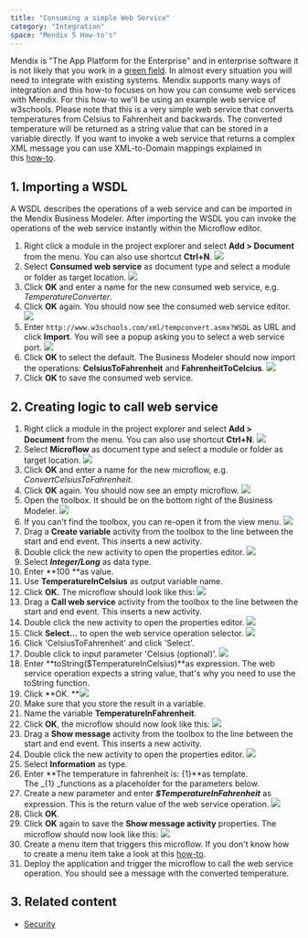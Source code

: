 ```yaml
---
title: "Consuming a simple Web Service"
category: "Integration"
space: "Mendix 5 How-to's"
---
```


Mendix is "The App Platform for the Enterprise" and in enterprise software it is not likely that you work in a [green field](https://en.wikipedia.org/wiki/Greenfield_project). In almost every situation you will need to integrate with existing systems. Mendix supports many ways of integration and this how-to focuses on how you can consume web services with Mendix. For this how-to we'll be using an example web service of w3schools. Please note that this is a very simple web service that converts temperatures from Celsius to Fahrenheit and backwards. The converted temperature will be returned as a string value that can be stored in a variable directly. If you want to invoke a web service that returns a complex XML message you can use XML-to-Domain mappings explained in this [how-to](Importing+XML+documents).

## 1\. Importing a WSDL

A WSDL describes the operations of a web service and can be imported in the Mendix Business Modeler. After importing the WSDL you can invoke the operations of the web service instantly within the Microflow editor.

1.  Right click a module in the project explorer and select **Add > Document** from the menu. You can also use shortcut **Ctrl+N**.
    ![](attachments/7831673/8028244.png)
2.  Select **Consumed web service** as document type and select a module or folder as target location.
    ![](attachments/7831673/8028245.png)
3.  Click **OK** and enter a name for the new consumed web service, e.g. _TemperatureConverter_.
4.  Click **OK** again. You should now see the consumed web service editor.
    ![](attachments/7831673/8028246.png)
5.  Enter `http://www.w3schools.com/xml/tempconvert.asmx?WSDL` as URL and click **Import**. You will see a popup asking you to select a web service port.
    ![](attachments/7831673/17662027.png)
6.  Click **OK** to select the default. The Business Modeler should now import the operations: **CelsiusToFahrenheit** and **FahrenheitToCelcius**.
    ![](attachments/7831673/8028247.png)
7.  Click **OK** to save the consumed web service.

## 2\. Creating logic to call web service

1.  Right click a module in the project explorer and select **Add > Document** from the menu. You can also use shortcut **Ctrl+N**.
    ![](attachments/7831673/8028244.png)
2.  Select **Microflow** as document type and select a module or folder as target location.
    ![](attachments/7831673/8028248.png)
3.  Click **OK** and enter a name for the new microflow, e.g. _ConvertCelsiusToFahrenheit_.
4.  Click **OK** again. You should now see an empty microflow.
    ![](attachments/7831673/8028250.png)
5.  Open the toolbox. It should be on the bottom right of the Business Modeler.
    ![](attachments/8784287/8946802.png)
6.  If you can't find the toolbox, you can re-open it from the view menu.
    ![](attachments/7831673/8945708.png)
7.  Drag a **Create variable** activity from the toolbox to the line between the start and end event. This inserts a new activity.
8.  Double click the new activity to open the properties editor.
    ![](attachments/7831673/8028251.png)
9.  Select **_Integer/Long_** as data type.
10.  Enter **100 **as value.
11.  Use **TemperatureInCelsius** as output variable name.
12.  Click **OK.** The microflow should look like this:
    ![](attachments/7831673/8028252.png)
13.  Drag a **Call web service** activity from the toolbox to the line between the start and end event. This inserts a new activity.
14.  Double click the new activity to open the properties editor.
    ![](attachments/7831673/8028254.png)
15.  Click **Select...** to open the web service operation selector.
    ![](attachments/7831673/8028255.png)
16.  Click 'CelsiusToFahrenheit' and click 'Select'.
17.  Double click to input parameter 'Celsius (optional)'.
    ![](attachments/7831673/8028256.png)
18.  Enter **toString($TemperatureInCelsius)**as expression. The web service operation expects a string value, that's why you need to use the toString function.
19.  Click **OK.
    **![](attachments/7831673/8028257.png)
20.  Make sure that you store the result in a variable.
21.  Name the variable **TemperatureInFahrenheit**.
22.  Click **OK**, the microflow should now look like this:
    ![](attachments/7831673/8028258.png)
23.  Drag a **Show message** activity from the toolbox to the line between the start and end event. This inserts a new activity.
24.  Double click the new activity to open the properties editor.
    ![](attachments/7831673/8028260.png)
25.  Select **Information** as type.
26.  Enter **The temperature in fahrenheit is: {1}**as template. The _{1} _functions as a placeholder for the parameters below.
27.  Create a new parameter and enter **_$TemperatureInFahrenheit_** as expression. This is the return value of the web service operation.
    ![](attachments/7831673/8028259.png)
28.  Click **OK**.
29.  Click **OK** again to save the **Show message activity** properties. The microflow should now look like this:
    ![](attachments/7831673/8028261.png)
30.  Create a menu item that triggers this microflow. If you don't know how to create a menu item take a look at this [how-to](Setting+Up+the+Navigation+Structure).
31.  Deploy the application and trigger the microflow to call the web service operation. You should see a message with the converted temperature.

## 3\. Related content

*   [Security](Security)
